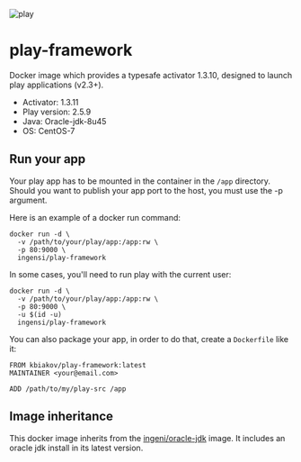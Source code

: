 ![play][1]
# play-framework

Docker image which provides a typesafe activator 1.3.10, designed to launch play applications (v2.3+).
* Activator: 1.3.11
* Play version: 2.5.9 
* Java: Oracle-jdk-8u45
* OS: CentOS-7

## Run your app

Your play app has to be mounted in the container in the `/app` directory. Should you want to publish your app port to the host, you must use the -p argument.

Here is an example of a docker run command:

```
docker run -d \
  -v /path/to/your/play/app:/app:rw \
  -p 80:9000 \
  ingensi/play-framework
```
In some cases, you'll need to run play with the current user:

```
docker run -d \
  -v /path/to/your/play/app:/app:rw \
  -p 80:9000 \
  -u $(id -u)
  ingensi/play-framework
```


You can also package your app, in order to do that, create a `Dockerfile` like it:

```
FROM kbiakov/play-framework:latest
MAINTAINER <your@email.com>

ADD /path/to/my/play-src /app
```

## Image inheritance

This docker image inherits from the [ingeni/oracle-jdk](https://registry.hub.docker.com/u/ingensi/oracle-jdk/dockerfile/) image. It includes an oracle jdk install in its latest version.


[1]: https://www.playframework.com/assets/images/logos/play_full_color.png
